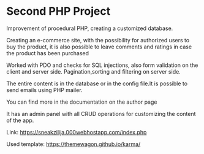 # Second PHP Project 

Improvement of procedural PHP, creating a customized database.

Creating an e-commerce site, with the possibility for authorized users to buy the product, it is also possible to leave comments and ratings in case the product has been purchased

Worked with PDO and checks for SQL injections, also form validation on the client and server side. Pagination,sorting and filtering on server side.

The entire content is in the database or in the config file.It is possible to send emails using PHP mailer.

You can find more in the documentation on the author page

It has an admin panel with all CRUD operations for customizing the content of the app.

Link: https://sneakzilija.000webhostapp.com/index.php

Used template: https://themewagon.github.io/karma/
